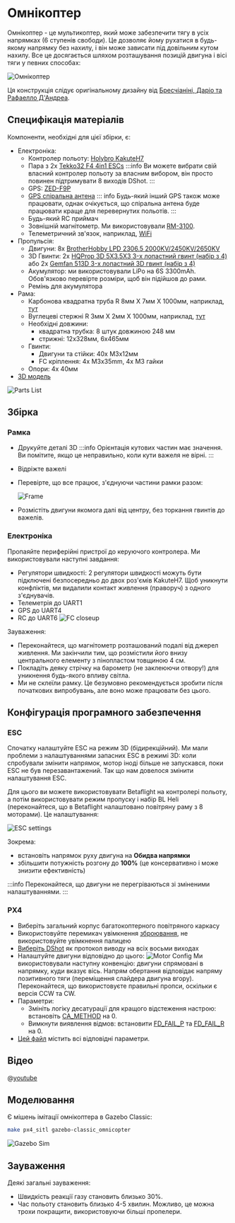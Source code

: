 # Омнікоптер

Омнікоптер - це мультикоптер, який може забезпечити тягу в усіх напрямках (6 ступенів свободи). Це дозволяє йому рухатися в будь-якому напрямку без нахилу, і він може зависати під довільним кутом нахилу. Все це досягається шляхом розташування позицій двигуна і вісі тяги у певних способах:

![Омнікоптер](../../assets/airframes/multicopter/omnicopter/frame.jpg)

Ця конструкція слідує оригінальному дизайну від [Бресчіаніні, Даріо та Рафаелло Д'Андреа](https://www.youtube.com/watch?v=sIi80LMLJSY).

## Специфікація матеріалів

Компоненти, необхідні для цієї збірки, є:

- Електроніка:
  - Контролер польоту: [Holybro KakuteH7](../flight_controller/kakuteh7.md)
  - Пара з 2x [Tekko32 F4 4in1 ESCs](https://holybro.com/products/tekko32-f4-4in1-50a-esc) :::info
Ви можете вибрати свій власний контролер польоту за власним вибором, він просто повинен підтримувати 8 виходів DShot.
:::
  - GPS: [ZED-F9P](https://www.gnss.store/gnss-gps-modules/105-ublox-zed-f9p-rtk-gnss-receiver-board-with-sma-base-or-rover.html?search_query=ZED-F9P&results=11)
  - [GPS спіральна антена](https://www.gnss.store/rf-gps-antennas/28-high-performance-multi-band-gnss-active-quad-helix-antenna-for-rtk.html) ::: info
Будь-який інший GPS також може працювати, однак очікується, що спіральна антена буде працювати краще для перевернутих польотів.
:::
  - Будь-який RC приймач
  - Зовнішній магнітометр. Ми використовували [RM-3100](https://store-drotek.com/893-professional-grade-magnetometer-rm3100.html).
  - Телеметричний зв'язок, наприклад, [WiFi](../telemetry/telemetry_wifi.md)
- Пропульсія:
  - Двигуни: 8x [BrotherHobby LPD 2306.5 2000KV/2450KV/2650KV](https://www.getfpv.com/brotherhobby-lpd-2306-5-2000kv-2450kv-2650kv-motor.html)
  - 3D Гвинти: 2x [HQProp 3D 5X3.5X3 3-х лопастний гвинт (набір з 4)](https://www.getfpv.com/hqprop-3d-5x3-5x3-3-blade-propeller-set-of-4.html) або 2x [Gemfan 513D 3-х лопастний 3D гвинт (набір з 4)](https://www.getfpv.com/gemfan-513d-durable-3-blade-propeller-set-of-4.html)
  - Акумулятор: ми використовували LiPo на 6S 3300mAh. Обов'язково перевірте розміри, щоб він підійшов до рами.
  - Ремінь для акумулятора
- Рама:
  - Карбонова квадратна труба R 8мм X 7мм X 1000мм, наприклад, [тут](https://shop.swiss-composite.ch/pi/Halbfabrikate/Rohre/Vierkant-Rohre/CFK-Vierkantrohr-8x8-7x7mm.html)
  - Вуглецеві стержні R 3мм X 2мм X 1000мм, наприклад, [тут](https://shop.swiss-composite.ch/pi/Halbfabrikate/Rohre/CFK-Rohre-pultrudiert-pullwinding/Carbon-Microtubes-100cm-x-20-3mm.html)
  - Необхідні довжини:
    - квадратна трубка: 8 штук довжиною 248 мм
    - стрижні: 12x328мм, 6x465мм
  - Гвинти:
    - Двигуни та стійки: 40x M3x12мм
    - FC кріплення: 4x M3x35mm, 4x M3 гайки
  - Опори: 4x 40мм
- [3D модель](https://cad.onshape.com/documents/eaff30985f1298dc6ce8ce13/w/2f662e604240c4082682e5e3/e/ad2b2245b73393cf369132f7)

![Parts List](../../assets/airframes/multicopter/omnicopter/parts_list.jpg)

## Збірка

### Рамка

- Друкуйте деталі 3D :::info
Орієнтація кутових частин має значення.
Ви помітите, якщо це неправильно, коли кути важеля не вірні.
:::
- Відріжте важелі
- Перевірте, що все працює, з'єднуючи частини рамки разом:

  ![Frame](../../assets/airframes/multicopter/omnicopter/frame_only.jpg)
- Розмістіть двигуни якомога далі від центру, без торкання гвинтів до важелів.

### Електроніка

Пропаяйте периферійні пристрої до керуючого контролера. Ми використовували наступні завдання:
- Регулятори швидкості: 2 регулятори швидкості можуть бути підключені безпосередньо до двох роз'ємів KakuteH7. Щоб уникнути конфліктів, ми видалили контакт живлення (праворуч) з одного з'єднувачів.
- Телеметрія до UART1
- GPS до UART4
- RC до UART6 ![FC closeup](../../assets/airframes/multicopter/omnicopter/fc_closeup.jpg)

Зауваження:

- Переконайтеся, що магнітометр розташований подалі від джерел живлення. Ми закінчили тим, що розмістили його внизу центрального елементу з пінопластом товщиною 4 см.
- Покладіть деяку стрічку на барометр (не заклеюючи отвору!) для уникнення будь-якого впливу світла.
- Ми не склеїли рамку. Це безумовно рекомендується зробити після початкових випробувань, але воно може працювати без цього.


## Конфігурація програмного забезпечення

### ESC

Спочатку налаштуйте ESC на режим 3D (бідирекційний). Ми мали проблеми з налаштуваннями запасних ESC в режимі 3D: коли спробували змінити напрямок, мотор іноді більше не запускався, поки ESC не був перезавантажений. Так що нам довелося змінити налаштування ESC.

Для цього ви можете використовувати Betaflight на контролері польоту, а потім використовувати режим пропуску і набір BL Heli (переконайтеся, що в Betaflight налаштовано повітряну раму з 8 моторами). Це налаштування:

![ESC settings](../../assets/airframes/multicopter/omnicopter/esc_settings.png)

Зокрема:
- встановіть напрямок руху двигуна на **Обидва напрямки**
- збільшити потужність розгону до **100%** (це консервативно і може знизити ефективність)

:::info
Переконайтеся, що двигуни не перегріваються зі зміненими налаштуваннями.
:::

### PX4

- Виберіть загальний корпус багатокоптерного повітряного каркасу
- Використовуйте перемикач увімкнення [зброювання](../advanced_config/prearm_arm_disarm.md#arming-button-switch), не використовуйте увімкнення палицею
- [Виберіть DShot](../config/actuators.md) як протокол виводу на всіх восьми виходах
- Налаштуйте двигуни відповідно до цього: ![Motor Config](../../assets/airframes/multicopter/omnicopter/motors_configuration.png) Ми використовували наступну конвенцію: двигуни спрямовані в напрямку, куди вказує вісь. Напрям обертання відповідає напряму позитивного тяги (переміщення слайдера двигуна вгору). Переконайтеся, що використовуєте правильні пропси, оскільки є версія CCW та CW.
- Параметри:
  - Змініть логіку десатурації для кращого відстеження настрою: встановіть [CA_METHOD](../advanced_config/parameter_reference.md#CA_METHOD) на 0.
  - Вимкнути виявлення відмов: встановити [FD_FAIL_P](../advanced_config/parameter_reference.md#FD_FAIL_P) та [FD_FAIL_R](../advanced_config/parameter_reference.md#FD_FAIL_R) на 0.
- [Цей файл](https://github.com/PX4/PX4-user_guide/raw/main/assets/airframes/multicopter/omnicopter/omnicopter.params) містить всі відповідні параметри.

## Відео

@[youtube](https://www.youtube.com/watch?v=nsPkQYugfzs)

## Моделювання

Є мішень імітації омнікоптера в Gazebo Classic:

```sh
make px4_sitl gazebo-classic_omnicopter
```
![Gazebo Sim](../../assets/airframes/multicopter/omnicopter/gazebo.png)

## Зауваження

Деякі загальні зауваження:

- Швидкість реакції газу становить близько 30%.
- Час польоту становить близько 4-5 хвилин. Можливо, це можна трохи покращити, використовуючи більші пропелери.
